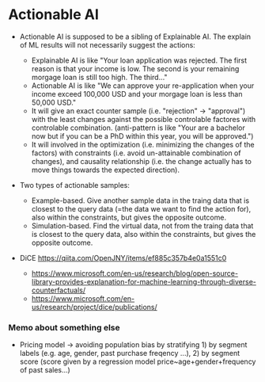 # Actionable AI

- Actionable AI is supposed to be a sibling of Explainable AI. The explain of ML results will not necessarily suggest the actions:
  - Explainable AI is like "Your loan application was rejected. The first reason is that your income is low. The second is your remaining morgage loan is still too high. The third..."
  - Actionable AI is like "We can approve your re-application when your income exceed 100,000 USD and your morgage loan is less than 50,000 USD."
  - It will give an exact counter sample (i.e. "rejection" -> "approval") with the least changes against the possible controlable factores with controlable combination. (anti-pattern is like "Your are a bachelor now but if you can be a PhD within this year, you will be approved.")
  - It will involved in the optimization (i.e. minimizing the changes of the factors) with constraints (i.e. avoid un-attainable combination of changes), and causality relationship (i.e. the change actually has to move things towards the expected direction).


- Two types of actionable samples:
  - Example-based. Give another sample data in the traing data that is closest to the query data (=the data we want to find the action for), also within the constraints, but gives the opposite outcome.
  - Simulation-based. Find the virtual data, not from the traing data that is closest to the query data, also within the constraints, but gives the opposite outcome.

- DiCE https://qiita.com/OpenJNY/items/ef885c357b4e0a1551c0
  - https://www.microsoft.com/en-us/research/blog/open-source-library-provides-explanation-for-machine-learning-through-diverse-counterfactuals/
  - https://www.microsoft.com/en-us/research/project/dice/publications/



### Memo about something else
- Pricing model -> avoiding population bias by stratifying 1) by segment labels (e.g. age, gender, past purchase freqency ...), 2) by segment score (score given by a regression model price~age+gender+frequency of past sales...)

